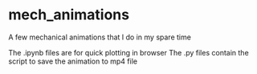 # mech_animations

A few mechanical animations that I do in my spare time


The .ipynb files are for quick plotting in browser
The .py files contain the script to save the animation to mp4 file
